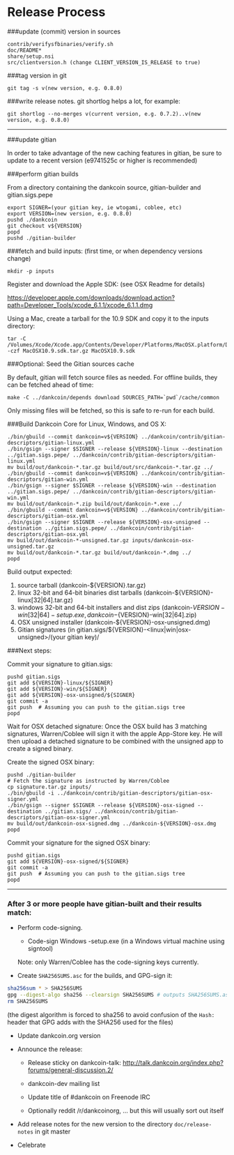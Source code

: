 Release Process
====================

###update (commit) version in sources

	contrib/verifysfbinaries/verify.sh
	doc/README*
	share/setup.nsi
	src/clientversion.h (change CLIENT_VERSION_IS_RELEASE to true)

###tag version in git

	git tag -s v(new version, e.g. 0.8.0)

###write release notes. git shortlog helps a lot, for example:

	git shortlog --no-merges v(current version, e.g. 0.7.2)..v(new version, e.g. 0.8.0)

* * *

###update gitian

 In order to take advantage of the new caching features in gitian, be sure to update to a recent version (e9741525c or higher is recommended)

###perform gitian builds

 From a directory containing the dankcoin source, gitian-builder and gitian.sigs.pepe
  
	export SIGNER=(your gitian key, ie wtogami, coblee, etc)
	export VERSION=(new version, e.g. 0.8.0)
	pushd ./dankcoin
	git checkout v${VERSION}
	popd
	pushd ./gitian-builder

###fetch and build inputs: (first time, or when dependency versions change)
 
	mkdir -p inputs

 Register and download the Apple SDK: (see OSX Readme for details)
 
 https://developer.apple.com/downloads/download.action?path=Developer_Tools/xcode_6.1.1/xcode_6.1.1.dmg
 
 Using a Mac, create a tarball for the 10.9 SDK and copy it to the inputs directory:
 
	tar -C /Volumes/Xcode/Xcode.app/Contents/Developer/Platforms/MacOSX.platform/Developer/SDKs/ -czf MacOSX10.9.sdk.tar.gz MacOSX10.9.sdk

###Optional: Seed the Gitian sources cache

  By default, gitian will fetch source files as needed. For offline builds, they can be fetched ahead of time:

	make -C ../dankcoin/depends download SOURCES_PATH=`pwd`/cache/common

  Only missing files will be fetched, so this is safe to re-run for each build.

###Build Dankcoin Core for Linux, Windows, and OS X:
  
	./bin/gbuild --commit dankcoin=v${VERSION} ../dankcoin/contrib/gitian-descriptors/gitian-linux.yml
	./bin/gsign --signer $SIGNER --release ${VERSION}-linux --destination ../gitian.sigs.pepe/ ../dankcoin/contrib/gitian-descriptors/gitian-linux.yml
	mv build/out/dankcoin-*.tar.gz build/out/src/dankcoin-*.tar.gz ../
	./bin/gbuild --commit dankcoin=v${VERSION} ../dankcoin/contrib/gitian-descriptors/gitian-win.yml
	./bin/gsign --signer $SIGNER --release ${VERSION}-win --destination ../gitian.sigs.pepe/ ../dankcoin/contrib/gitian-descriptors/gitian-win.yml
	mv build/out/dankcoin-*.zip build/out/dankcoin-*.exe ../
	./bin/gbuild --commit dankcoin=v${VERSION} ../dankcoin/contrib/gitian-descriptors/gitian-osx.yml
	./bin/gsign --signer $SIGNER --release ${VERSION}-osx-unsigned --destination ../gitian.sigs.pepe/ ../dankcoin/contrib/gitian-descriptors/gitian-osx.yml
	mv build/out/dankcoin-*-unsigned.tar.gz inputs/dankcoin-osx-unsigned.tar.gz
	mv build/out/dankcoin-*.tar.gz build/out/dankcoin-*.dmg ../
	popd
  Build output expected:

  1. source tarball (dankcoin-${VERSION}.tar.gz)
  2. linux 32-bit and 64-bit binaries dist tarballs (dankcoin-${VERSION}-linux[32|64].tar.gz)
  3. windows 32-bit and 64-bit installers and dist zips (dankcoin-${VERSION}-win[32|64]-setup.exe, dankcoin-${VERSION}-win[32|64].zip)
  4. OSX unsigned installer (dankcoin-${VERSION}-osx-unsigned.dmg)
  5. Gitian signatures (in gitian.sigs/${VERSION}-<linux|win|osx-unsigned>/(your gitian key)/

###Next steps:

Commit your signature to gitian.sigs:

	pushd gitian.sigs
	git add ${VERSION}-linux/${SIGNER}
	git add ${VERSION}-win/${SIGNER}
	git add ${VERSION}-osx-unsigned/${SIGNER}
	git commit -a
	git push  # Assuming you can push to the gitian.sigs tree
	popd

  Wait for OSX detached signature:
	Once the OSX build has 3 matching signatures, Warren/Coblee will sign it with the apple App-Store key.
	He will then upload a detached signature to be combined with the unsigned app to create a signed binary.

  Create the signed OSX binary:

	pushd ./gitian-builder
	# Fetch the signature as instructed by Warren/Coblee
	cp signature.tar.gz inputs/
	./bin/gbuild -i ../dankcoin/contrib/gitian-descriptors/gitian-osx-signer.yml
	./bin/gsign --signer $SIGNER --release ${VERSION}-osx-signed --destination ../gitian.sigs/ ../dankcoin/contrib/gitian-descriptors/gitian-osx-signer.yml
	mv build/out/dankcoin-osx-signed.dmg ../dankcoin-${VERSION}-osx.dmg
	popd

Commit your signature for the signed OSX binary:

	pushd gitian.sigs
	git add ${VERSION}-osx-signed/${SIGNER}
	git commit -a
	git push  # Assuming you can push to the gitian.sigs tree
	popd

-------------------------------------------------------------------------

### After 3 or more people have gitian-built and their results match:

- Perform code-signing.

    - Code-sign Windows -setup.exe (in a Windows virtual machine using signtool)

  Note: only Warren/Coblee has the code-signing keys currently.

- Create `SHA256SUMS.asc` for the builds, and GPG-sign it:
```bash
sha256sum * > SHA256SUMS
gpg --digest-algo sha256 --clearsign SHA256SUMS # outputs SHA256SUMS.asc
rm SHA256SUMS
```
(the digest algorithm is forced to sha256 to avoid confusion of the `Hash:` header that GPG adds with the SHA256 used for the files)

- Update dankcoin.org version

- Announce the release:

  - Release sticky on dankcoin-talk: http://talk.dankcoin.org/index.php?forums/general-discussion.2/
  
  - dankcoin-dev mailing list

  - Update title of #dankcoin on Freenode IRC

  - Optionally reddit /r/dankcoinorg, ... but this will usually sort out itself

- Add release notes for the new version to the directory `doc/release-notes` in git master

- Celebrate 
